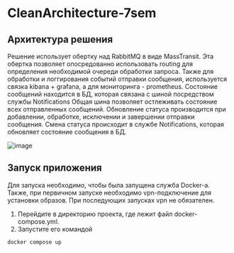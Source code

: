 # CleanArchitecture-7sem

## Архитектура решения
Решение использует обертку над RabbitMQ в виде MassTransit. Эта обертка позволяет опосредованно использовать routing для определения необходимой очереди обработки запроса. 
Также для обработки и логгирования событий отправки сообщения, используется связка kibana + grafana, а для мониторинга - prometheus.
Состояние сообщений находится в БД, которая связана с шиной посредством службы Notifications 
Общая шина позволяет остлеживать состояние всех отправленных сообщений. Обновление статуса производится при добавлении, обработке, исключении и завершении отправки сообщения.
Смена статуса происходит в службе Notifications, которая обновляет состояние сообщения в БД.

![image](https://github.com/user-attachments/assets/e0bece57-95dc-4e6d-8be1-beb32c80cdbe)

## Запуск приложения
Для запуска необходимо, чтобы была запущена служба Docker-a. Также, при первичном запуске необходимо vpn-подключение для установки образов. При последующих запусках vpn не обязателен. 

1. Перейдите в директорию проекта, где лежит файл docker-compose.yml.
2. Запустите его командой
   
```docker compose up```
